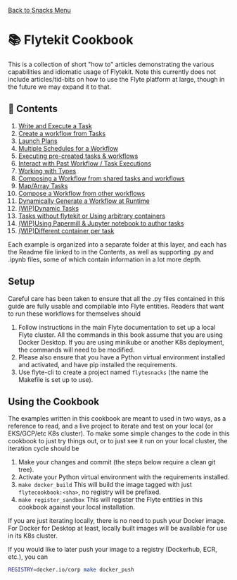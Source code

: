 [Back to Snacks Menu](../README.md)

# :books: Flytekit Cookbook

This is a collection of short "how to" articles demonstrating the various capabilities and idiomatic usage of Flytekit.
Note this currently does not include articles/tid-bits on how to use the Flyte platform at large, though in the future we may expand it to that.

## :curry: Contents   
1. [Write and Execute a Task](recipes/task)
1. [Create a workflow from Tasks](recipes/workflows)
1. [Launch Plans](recipes/launchplans)
1. [Multiple Schedules for a Workflow](recipes/multi_schedules)
1. [Executing pre-created tasks & workflows](recipes/fetch)
1. [Interact with Past Workflow / Task Executions](recipes/interaction)
1. [Working with Types](recipes/types)
1. [Composing a Workflow from shared tasks and workflows](recipes/shared)
1. [Map/Array Tasks](recipes/map_tasks)
1. [Compose a Workflow from other workflows](recipes/compose)
1. [Dynamically Generate a Workflow at Runtime](recipes/dynamic_wfs)
1. [(WIP)Dynamic Tasks](recipes/dynamictasks)
1. [Tasks without flytekit or Using arbitrary containers](recipes/rawcontainers)
1. [(WIP)Using Papermill & Jupyter notebook to author tasks](recipes/papermill)
1. [(WIP)Different container per task](recipes/differentcontainers) 

Each example is organized into a separate folder at this layer, and each has the Readme file linked to in the Contents, as well as supporting .py and .ipynb files, some of which contain information in a lot more depth.

## Setup

Careful care has been taken to ensure that all the .py files contained in this guide are fully usable and compilable into Flyte entities. Readers that want to run these workflows for themselves should

1. Follow instructions in the main Flyte documentation to set up a local Flyte cluster. All the commands in this book assume that you are using Docker Desktop. If you are using minikube or another K8s deployment, the commands will need to be modified.
1. Please also ensure that you have a Python virtual environment installed and activated, and have pip installed the requirements.
1. Use flyte-cli to create a project named `flytesnacks` (the name the Makefile is set up to use).

## Using the Cookbook

The examples written in this cookbook are meant to used in two ways, as a reference to read, and a live project to iterate and test on your local (or EKS/GCP/etc K8s cluster). To make some simple changes to the code in this cookbook to just try things out, or to just see it run on your local cluster, the iteration cycle should be

1. Make your changes and commit (the steps below require a clean git tree).
1. Activate your Python virtual environment with the requirements installed.
1. `make docker_build` This will build the image tagged with just `flytecookbook:<sha>`, no registry will be prefixed.
1. `make register_sandbox` This will register the Flyte entities in this cookbook against your local installation.

If you are just iterating locally, there is no need to push your Docker image. For Docker for Desktop at least, locally built images will be available for use in its K8s cluster.

If you would like to later push your image to a registry (Dockerhub, ECR, etc.), you can

```bash
REGISTRY=docker.io/corp make docker_push
``` 


